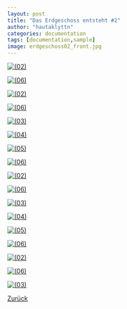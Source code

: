 ```yaml
---
layout: post
title: "Das Erdgeschoss entsteht #2"
author: "hautaklyttn"
categories: documentation
tags: [documentation,sample]
image: erdgeschoss02_front.jpg
---
```


<a href="../assets/img/erdgeschoss02_front.jpg" data-lightbox="EG02" data-title="">![(02)](../assets/img/erdgeschoss_front.jpg)</a>

<a href="../assets/img/28_08_2019_(1).jpg" data-lightbox="EG02" data-title="">![(06)](../assets/img/28_08_2019_(1).jpg)</a>

<a href="../assets/img/28_08_2019_(2).jpg" data-lightbox="EG02" data-title="">![(02)](../assets/img/28_08_2019_(2).jpg)</a>

<a href="../assets/img/28_08_2019_(6).jpg" data-lightbox="EG02" data-title="">![(06)](../assets/img/28_08_2019_(6).jpg)</a>

<a href="../assets/img/28_08_2019_(3).jpg" data-lightbox="EG02" data-title="">![(03)](../assets/img/28_08_2019_(3).jpg)</a>

<a href="../assets/img/28_08_2019_(4).jpg" data-lightbox="EG02" data-title="">![(04)](../assets/img/28_08_2019_(4).jpg)</a>

<a href="../assets/img/28_08_2019_(5).jpg" data-lightbox="EG02" data-title="">![(05)](../assets/img/28_08_2019_(5).jpg)</a>

<a href="../assets/img/28_08_2019_(6).jpg" data-lightbox="EG02" data-title="">![(06)](../assets/img/28_08_2019_(6).jpg)</a>

<a href="../assets/img/28_08_2019_(7).jpg" data-lightbox="EG02" data-title="">![(02)](../assets/img/28_08_2019_(7).jpg)</a>

<a href="../assets/img/28_08_2019_(8).jpg" data-lightbox="EG02" data-title="">![(06)](../assets/img/28_08_2019_(8).jpg)</a>

<a href="../assets/img/28_08_2019_(9).jpg" data-lightbox="EG02" data-title="">![(03)](../assets/img/28_08_2019_(9).jpg)</a>

<a href="../assets/img/28_08_2019_(10).jpg" data-lightbox="EG02" data-title="">![(04)](../assets/img/28_08_2019_(10).jpg)</a>

<a href="../assets/img/28_08_2019_(11).jpg" data-lightbox="EG02" data-title="">![(05)](../assets/img/28_08_2019_(11).jpg)</a>

<a href="../assets/img/28_08_2019_(12).jpg" data-lightbox="EG02" data-title="">![(06)](../assets/img/28_08_2019_(12).jpg)</a>

<a href="../assets/img/28_08_2019_(13).jpg" data-lightbox="EG02" data-title="">![(02)](../assets/img/28_08_2019_(13).jpg)</a>

<a href="../assets/img/28_08_2019_(14).jpg" data-lightbox="EG02" data-title="">![(06)](../assets/img/28_08_2019_(14).jpg)</a>

<a href="../assets/img/28_08_2019_(15).jpg" data-lightbox="EG02" data-title="">![(03)](../assets/img/28_08_2019_(15).jpg)</a>

[Zurück](/hausblog)  
